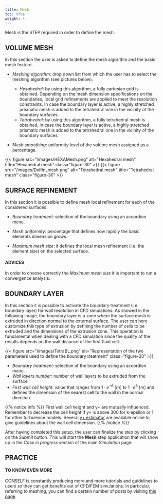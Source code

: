 ```yaml
---
title: Mesh
toc: true
weight: 4
---
```


Mesh is the STEP required in order to define the mesh.

## VOLUME MESH

In this section the user is asked to define the mesh algorithm and the basic mesh feature.

- *Meshing algorithm*: drop down list from which the user has to select the meshing algorithm (see pictures below).
	- *Hexahedral*: by using this algorithm, a fully cartesian grid is obtained. Depending on the mesh dimension specifications on the boundaries, local grid refinements are applied to meet the resolution constraints. In case the boundary layer is active, a highly stretched prismatic mesh is added to the tetrahedral one in the vicinity of the boundary surfaces.
	- *Tetrahedral*: by using this algorithm, a fully tetrahedral mesh is obtained. In case the boundary layer is active, a highly stretched prismatic mesh is added to the tetrahedral one in the vicinity of the boundary surfaces.

- *Mesh smoothing*: uniformity level of the volume mesh assigned as a percentage.

{{< figure src="/images/HEXAMesh.png" alt="Hexahedral mesh" title="Hexahedral mesh" class="figure-30" >}}
{{< figure src="/images/Dolfin_mesh.png" alt="Tetrahedral mesh" title="Tetrahedral mesh" class="figure-30" >}}

## SURFACE REFINEMENT

In this section it is possible to define mesh local refinement for each of the considered surfaces.

- *Boundary treatment*: selection of the boundary using an accordion menu.

- *Mesh uniformity*: percentage that defines how rapidly the basic elements dimension grows.

- *Maximum mesh size*: it defines the local mesh refinement (i.e. the element size) on the selected surface.

#### ADVICES

In order to choose correctly the *Maximum mesh size* it is important to run a convergence analysis.

## BOUNDARY LAYER

In this section it is possible to activate the boundary treatment (i.e. boundary layer) for wall resolution in CFD simulations. As showed in the following image, the boundary layer is a zone where the surface mesh is extruded in direction normal to the external surface. The user can here customize this type of extrusion by defining the number of cells to be extruded and the dimensions of the extrusion zone. This operation is fundamental when dealing with a CFD simulation since the quality of the results depends on the wall distance of the first fluid cell.

{{< figure src="/images/TetraBL.png" alt="Representation of the two parameters used to define the boundary treatment" class="figure-30" >}}

- *Boundary treatment*: selection of the boundary using an accordion menu.
- *Wall layers number*: number of wall layers to be extruded from the surface
- *First wall cell height*: value that ranges from $1\cdot e^{-6}\ [m]$ to $1\cdot e^6\ [m]$ and defines the dimension of the nearest cell to the wall in the normal direction.

{{% notice info %}}
First wall cell height and y+ are mutually influenced. Remember to decrease the cell height if y+ is above 300 for k-epsilon or 1 for other turbulence models. Several [y+ estimator](https://www.cfd-online.com/Tools/yplus.php) are available online to give guidelines about the wall cell dimension.
{{% /notice %}}

After having completed this setup, the user can finalize the step by clicking on the *Submit* button. This will start the **Mesh** step application that will show up in the *Case in progress* section of the main *Simulation* page.

## PRACTICE

#### TO KNOW EVEN MORE

CONSELF is constantly producing more and more tutorials and guidelines to users so they can get benefits out of CFD/FEM simulations. In particular, referring to meshing, you can find a certain number of posts by visiting [this page](https://conself.com/blog/category/meshing/).
